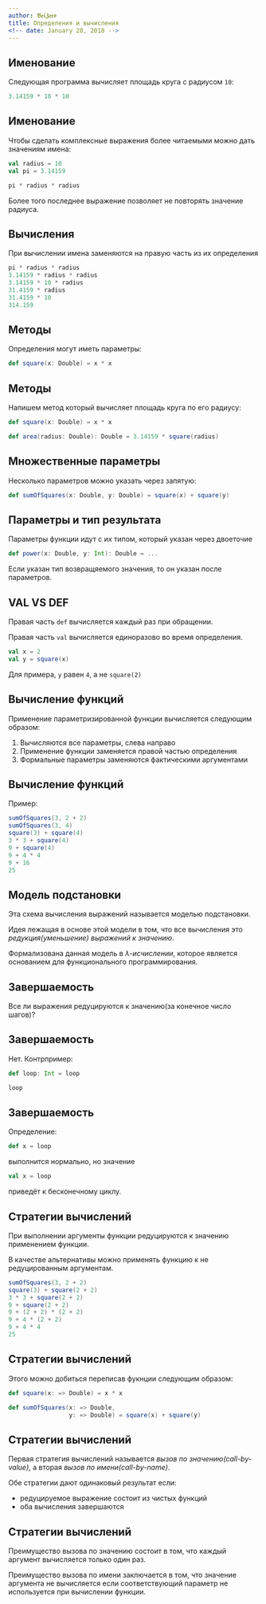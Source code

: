 ```yaml
---
author: 𝕭𝖊𝖎𝖅𝖊𝖗𝖔
title: Определения и вычисления
<!-- date: January 28, 2018 -->
---
```


## Именование

Следующая программа вычисляет площадь круга с радиусом `10`:

```scala
3.14159 * 10 * 10
```

## Именование

Чтобы сделать комплексные выражения более читаемыми можно дать значениям имена:

```scala
val radius = 10
val pi = 3.14159

pi * radius * radius
```
Более того последнее выражение позволяет не повторять значение радиуса.

## Вычисления

При вычислении имена заменяются на правую часть из их определения

```scala
pi * radius * radius
3.14159 * radius * radius
3.14159 * 10 * radius
31.4159 * radius
31.4159 * 10
314.159
```

## Методы

Определения могут иметь параметры:

```scala
def square(x: Double) = x * x
```

## Методы

Напишем метод который вычисляет площадь круга по его радиусу:

```scala
def square(x: Double) = x * x

def area(radius: Double): Double = 3.14159 * square(radius)
```

## Множественные параметры

Несколько параметров можно указать через запятую:

```scala
def sumOfSquares(x: Double, y: Double) = square(x) + square(y)
```

## Параметры и тип результата

Параметры функции идут с их типом, который указан через двоеточие

```scala
def power(x: Double, y: Int): Double = ...
```

Если указан тип возвращяемого значения, то он указан после параметров.

## VAL VS DEF

Правая часть `def` вычисляется каждый раз при обращении.

Правая часть `val` вычисляется единоразово во время определения.

```scala
val x = 2
val y = square(x)
```

Для примера, `y` равен `4`, а не `square(2)`

## Вычисление функций

Применение параметризированной функции вычисляется следующим образом:

1. Вычисляются все параметры, слева направо
2. Применение функции заменяется правой частью определения
3. Формальные параметры заменяются фактическими аргументами

## Вычисление функций

Пример:

```scala
sumOfSquares(3, 2 + 2)
sumOfSquares(3, 4)
square(3) + square(4)
3 * 3 + square(4)
9 + square(4)
9 + 4 * 4
9 + 16
25
```

## Модель подстановки

Эта схема вычисления выражений называется моделью подстановки.

Идея лежащая в основе этой модели в том, что все вычисления это _редукция(уменьшение) выражений к значению_.

<!-- Это применимо ко всем выражениям не имеющим побочных эффектов. -->

Формализована данная модель в _λ-исчислении_, которое является основанием для функционального программирования.

## Завершаемость

Все ли выражения редуцируются к значению(за конечное число шагов)?

## Завершаемость

Нет. Контрпример:

```scala
def loop: Int = loop

loop
```

## Завершаемость

Определение:

```scala
def x = loop
```

выполнится нормально, но значение

```scala
val x = loop
```

приведёт к бесконечному циклу.

## Стратегии вычислений

При выполнении аргументы функции редуцируются к значению применением функции.

В качестве альтернативы можно применять функцию к не редуцированным аргументам.

```scala
sumOfSquares(3, 2 + 2)
square(3) + square(2 + 2)
3 * 3 + square(2 + 2)
9 + square(2 + 2)
9 + (2 + 2) * (2 + 2)
9 + 4 * (2 + 2)
9 + 4 * 4
25
```

## Стратегии вычислений

Этого можно добиться переписав фукнции следующим образом:

```scala
def square(x: => Double) = x * x

def sumOfSquares(x: => Double,
                 y: => Double) = square(x) + square(y)
```

## Стратегии вычислений

Первая стратегия вычислений называется _вызов по значению(call-by-value)_, а вторая _вызов по имени(call-by-name)_.

Обе стратегии дают одинаковый результат если:

* редуцируемое выражение состоит из чистых функций
* оба вычисления завершаются

## Стратегии вычислений

Преимущество вызова по значению состоит в том, что каждый аргумент вычисляется только один раз.

Преимущество вызова по имени заключается в том, что значение аргумента не вычисляется если соответствующий параметр не используется при вычислении функции.
